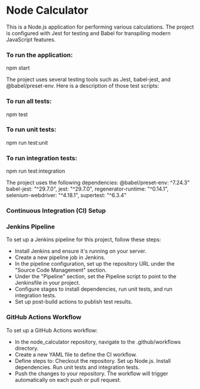 # Node Calculator
This is a Node.js application for performing various calculations. The project is configured with Jest for testing and Babel for transpiling modern JavaScript features.

### To run the application:
npm start

The project uses several testing tools such as Jest, babel-jest, and @babel/preset-env. Here is a description of those test scripts:

### To run all tests:
npm test
### To run unit tests:
npm run test:unit
### To run integration tests:
npm run test:integration

The project uses the following dependencies:
@babel/preset-env: ^7.24.3"
babel-jest: "^29.7.0",
jest: "^29.7.0",
regenerator-runtime: "^0.14.1",
selenium-webdriver: "^4.18.1",
supertest: "^6.3.4"

### Continuous Integration (CI) Setup
### Jenkins Pipeline
To set up a Jenkins pipeline for this project, follow these steps:
- Install Jenkins and ensure it's running on your server.
- Create a new pipeline job in Jenkins.
- In the pipeline configuration, set up the repository URL under the "Source Code Management" section.
- Under the "Pipeline" section, set the Pipeline script to point to the Jenkinsfile in your project.
- Configure stages to install dependencies, run unit tests, and run integration tests.
- Set up post-build actions to publish test results.

### GitHub Actions Workflow
To set up a GitHub Actions workflow:
- In the node_calculator repository, navigate to the .github/workflows directory.
- Create a new YAML file to define the CI workflow.
- Define steps to:
Checkout the repository.
Set up Node.js.
Install dependencies.
Run unit tests and integration tests.
- Push the changes to your repository. The workflow will trigger automatically on each push or pull request.

